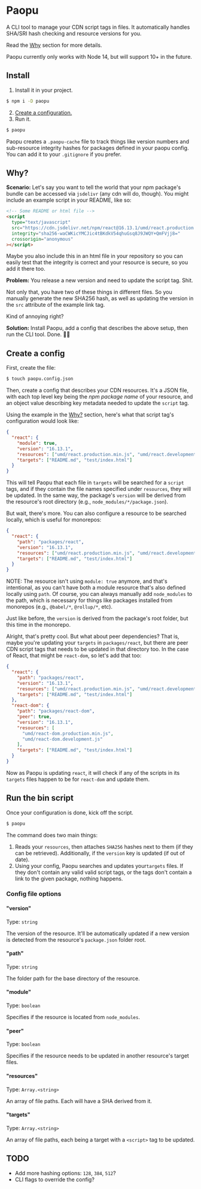 # Paopu

A CLI tool to manage your CDN script tags in files. It automatically handles SHA/SRI hash checking and resource versions for you.

Read the [Why](#why) section for more details.

Paopu currently only works with Node 14, but will support 10+ in the future.

## Install

1. Install it in your project.

```sh
$ npm i -D paopu
```

2. [Create a configuration.](#create-a-config)
3. Run it.

```sh
$ paopu
```

Paopu creates a `.paopu-cache` file to track things like version numbers and sub-resource integrity hashes for packages defined in your paopu config. You can add it to your `.gitignore` if you prefer.

## Why?

**Scenario:** Let's say you want to tell the world that your npm package's bundle can be accessed via `jsdelivr` (any cdn will do, though). You might include an example script in your README, like so:

```html
<!-- Some README or html file -->
<script
  type="text/javascript"
  src="https://cdn.jsdelivr.net/npm/react@16.13.1/umd/react.production.min.js"
  integrity="sha256-waCWKicYMCJic4tBKdkV54qhuGsq8J9JWQY+QmFVjj8="
  crossorigin="anonymous"
></script>
```

Maybe you also include this in an html file in your repository so you can easily test that the integrity is correct and your resource is secure, so you add it there too.

**Problem:** You release a new version and need to update the script tag. Shit.

Not only that, you have two of these things in different files. So you manually generate the new SHA256 hash, as well as updating the version in the `src` attribute of the example link tag.

Kind of annoying right?

**Solution:** Install Paopu, add a config that describes the above setup, then run the CLI tool. Done. 💪✨

## Create a config

First, create the file:

```sh
$ touch paopu.config.json
```

Then, create a config that describes your CDN resources. It's a JSON file, with each top level key being the _npm package name_ of your resource, and an object value describing key metadata needed to update the `script` tag.

Using the example in the [Why?](#why) section, here's what that script tag's configuration would look like:

```json
{
  "react": {
    "module": true,
    "version": "16.13.1",
    "resources": ["umd/react.production.min.js", "umd/react.development.js"],
    "targets": ["README.md", "test/index.html"]
  }
}
```

This will tell Paopu that each file in `targets` will be searched for a `script` tags, and if they contain the file names specified under `resources`, they will be updated. In the same way, the package's `version` will be derived from the resource's root directory (e.g., `node_modules/*/package.json`).

But wait, there's more. You can also configure a resource to be searched locally, which is useful for monorepos:

```json
{
  "react": {
    "path": "packages/react",
    "version": "16.13.1",
    "resources": ["umd/react.production.min.js", "umd/react.development.js"],
    "targets": ["README.md", "test/index.html"]
  }
}
```

NOTE: The resource isn't using `module: true` anymore, and that's intentional, as you can't have both a module resource that's also defined locally using `path`. Of course, you can always manually add `node_modules` to the path, which is necessary for things like packages installed from monorepos (e.g., `@babel/*`, `@rollup/*`, etc).

Just like before, the `version` is derived from the package's root folder, but this time in the monorepo.

Alright, that's pretty cool. But what about peer dependencies? That is, maybe you're updating your `targets` in `packages/react`, but there are peer CDN script tags that needs to be updated in that directory too. In the case of React, that might be `react-dom`, so let's add that too:

```json
{
  "react": {
    "path": "packages/react",
    "version": "16.13.1",
    "resources": ["umd/react.production.min.js", "umd/react.development.js"],
    "targets": ["README.md", "test/index.html"]
  },
  "react-dom": {
    "path": "packages/react-dom",
    "peer": true,
    "version": "16.13.1",
    "resources": [
      "umd/react-dom.production.min.js",
      "umd/react-dom.development.js"
    ],
    "targets": ["README.md", "test/index.html"]
  }
}
```

Now as Paopu is updating `react`, it will check if any of the scripts in its `targets` files happen to be for `react-dom` and update them.

## Run the bin script

Once your configuration is done, kick off the script.

```sh
$ paopu
```

The command does two main things:

1. Reads your `resources`, then attaches `SHA256` hashes next to them (if they can be retrieved). Additionally, if the `version` key is updated (if out of date).
2. Using your config, Paopu searches and updates your`targets` files. If they don't contain any valid valid script tags, or the tags don't contain a link to the given package, nothing happens.

### Config file options

#### "version"

Type: `string`

The version of the resource. It'll be automatically updated if a new version is detected from the resource's `package.json` folder root.

#### "path"

Type: `string`

The folder path for the base directory of the resource.

#### "module"

Type: `boolean`

Specifies if the resource is located from `node_modules`.

#### "peer"

Type: `boolean`

Specifies if the resource needs to be updated in another resource's target files.

#### "resources"

Type: `Array.<string>`

An array of file paths. Each will have a SHA derived from it.

#### "targets"

Type: `Array.<string>`

An array of file paths, each being a target with a `<script>` tag to be updated.

## TODO

- Add more hashing options: `128`, `384`, `512`?
- CLI flags to override the config?
